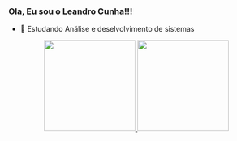 ### Ola, Eu sou o Leandro Cunha!!!

- 🌱 Estudando Análise e deselvolvimento de sistemas

<div align="center">
  <a href="https://github.com/lecunha23">
  <img height="180em" src="https://github-readme-stats.vercel.app/api?username=lecunha23&show_icons=true&theme=dark&include_all_commits=true&count_private=true"/>
  <img height="180em" src="https://github-readme-stats.vercel.app/api/top-langs/?username=lecunha23&layout=compact&langs_count=7&theme=dark"/>
</div>
